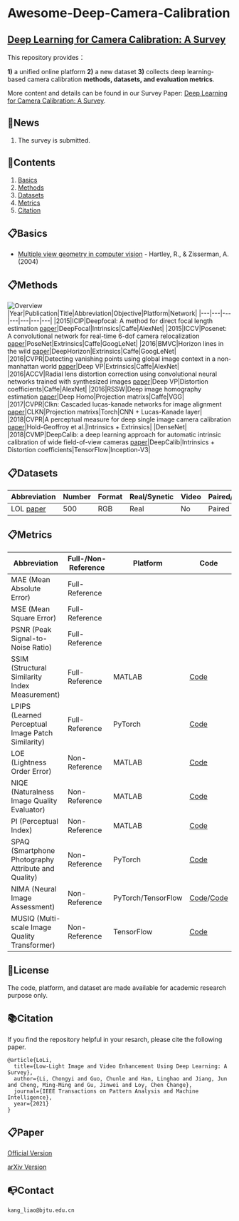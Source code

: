 # Awesome-Deep-Camera-Calibration

## [Deep Learning for Camera Calibration: A Survey]()

This repository provides：

 **1)** a unified online platform
 **2)** a new dataset 
 **3)** collects deep learning-based camera calibration **methods, datasets, and evaluation metrics**. 

More content and details can be found in our Survey Paper: [Deep Learning for Camera Calibration: A Survey](). 



## 📣News
1. The survey is submitted. 



## 🌱Contents
1. [Basics](#Basics)
2. [Methods](#Methods)
3. [Datasets](#Datasets)
4. [Metrics](#Metrics)
5. [Citation](#Citation)

## 📋Basics
* [Multiple view geometry in computer vision](https://cseweb.ucsd.edu/classes/sp13/cse252B-a/HZ2eCh2.pdf) - Hartley, R., & Zisserman, A. (2004)

## 📋Methods
![Overview](/chronology.png)
|Year|Publication|Title|Abbreviation|Objective|Platform|Network|
|---|---|---|---|---|---|---|
|2015|ICIP|Deepfocal: A method for direct focal length estimation [paper](https://ieeexplore.ieee.org/abstract/document/7351024)|DeepFocal|Intrinsics|Caffe|AlexNet|
|2015|ICCV|Posenet: A convolutional network for real-time 6-dof camera relocalization [paper](https://openaccess.thecvf.com/content_iccv_2015/html/Kendall_PoseNet_A_Convolutional_ICCV_2015_paper.html)|PoseNet|Extrinsics|Caffe|GoogLeNet|
|2016|BMVC|Horizon lines in the wild [paper](https://arxiv.org/abs/1604.02129)|DeepHorizon|Extrinsics|Caffe|GoogLeNet|
|2016|CVPR|Detecting vanishing points using global image context in a non-manhattan world [paper](https://openaccess.thecvf.com/content_cvpr_2016/html/Zhai_Detecting_Vanishing_Points_CVPR_2016_paper.html)|Deep VP|Extrinsics|Caffe|AlexNet|
|2016|ACCV|Radial lens distortion correction using convolutional neural networks trained with synthesized images [paper](https://link.springer.com/chapter/10.1007/978-3-319-54187-7_3)|Deep VP|Distortion coefficients|Caffe|AlexNet|
|2016|RSSW|Deep image homography estimation [paper](https://arxiv.org/abs/1606.03798)|Deep Homo|Projection matrixs|Caffe|VGG|
|2017|CVPR|Clkn: Cascaded lucas-kanade networks for image alignment [paper](https://openaccess.thecvf.com/content_cvpr_2017/html/Chang_CLKN_Cascaded_Lucas-Kanade_CVPR_2017_paper.html)|CLKN|Projection matrixs|Torch|CNN + Lucas-Kanade layer|
|2018|CVPR|A perceptual measure for deep single image camera calibration [paper](https://openaccess.thecvf.com/content_cvpr_2018/html/Hold-Geoffroy_A_Perceptual_Measure_CVPR_2018_paper.html)|Hold-Geoffroy et al.|Intrinsics + Extrinsics| |DenseNet|
|2018|CVMP|DeepCalib: a deep learning approach for automatic intrinsic calibration of wide field-of-view cameras [paper](https://dl.acm.org/doi/abs/10.1145/3278471.3278479)|DeepCalib|Intrinsics + Distortion coefficients|TensorFlow|Inception-V3|





## 📋Datasets
|Abbreviation|Number|Format|Real/Synetic|Video|Paired/Unpaired/Application|Dataset|
|---|---|---|---|---|---|---|
|LOL [paper](https://arxiv.org/abs/1808.04560)|500|RGB|Real|No|Paired|[Dataset](https://daooshee.github.io/BMVC2018website/)|



## 📋Metrics
|Abbreviation|Full-/Non-Reference|Platform|Code|
|---|---|---|---|
|MAE (Mean Absolute Error)|Full-Reference| | |
|MSE (Mean Square Error)|Full-Reference| | |
|PSNR (Peak Signal-to-Noise Ratio)|Full-Reference| | |
|SSIM (Structural Similarity Index Measurement)|Full-Reference|MATLAB|[Code](http://www.cns.nyu.edu/~lcv/ssim/ssim_index.m) |
|LPIPS (Learned Perceptual Image Patch Similarity)|Full-Reference|PyTorch|[Code](https://github.com/richzhang/PerceptualSimilarity) |
|LOE (Lightness Order Error)|Non-Reference|MATLAB|[Code](https://drive.google.com/drive/folders/0B3YzCh6G4aubLUhQMzdzR05nSDg?usp=sharing) |
|NIQE (Naturalness Image Quality Evaluator)|Non-Reference|MATLAB|[Code](https://github.com/utlive/niqe)|
|PI (Perceptual Index)|Non-Reference|MATLAB|[Code](https://github.com/chaoma99/sr-metric)|
|SPAQ (Smartphone Photography Attribute and Quality)|Non-Reference|PyTorch|[Code](https://github.com/h4nwei/SPAQ)|
|NIMA (Neural Image Assessment)|Non-Reference|PyTorch/TensorFlow|[Code](https://github.com/kentsyx/Neural-IMage-Assessment)/[Code](https://github.com/titu1994/neural-image-assessment)|
|MUSIQ (Multi-scale Image Quality Transformer)|Non-Reference|TensorFlow|[Code](https://github.com/google-research/google-research/tree/master/musiq)|
## 📜</g-emoji>License
The code, platform, and dataset are made available for academic research purpose only. 

## 📚</g-emoji>Citation
If you find the repository helpful in your resarch, please cite the following paper.
```
@article{LoLi,
  title={Low-Light Image and Video Enhancement Using Deep Learning: A Survey},
  author={Li, Chongyi and Guo, Chunle and Han, Linghao and Jiang, Jun and Cheng, Ming-Ming and Gu, Jinwei and Loy, Chen Change},
  journal={IEEE Transactions on Pattern Analysis and Machine Intelligence},
  year={2021}
}
```
## 📋Paper
[Official Version](https://ieeexplore.ieee.org/document/9609683)

[arXiv Version](https://arxiv.org/pdf/2104.10729.pdf)


## 📭Contact

```
kang_liao@bjtu.edu.cn
```
